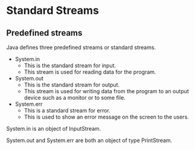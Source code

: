# Standard Streams
## Predefined streams

Java defines three predefined streams or standard streams.
- System.in	
    - This is the standard stream for input. 
    - This stream is used for reading data for the program.
- System.out
    - This is the standard stream for output. 
    - This stream is used for writing data from the program to an output device such as a monitor or to some file.
- System.err
    - This is a standard stream for error. 
    - This is used to show an error message on the screen to the users.

System.in is an object of InputStream. 

System.out and System.err are both an object of type PrintStream.
